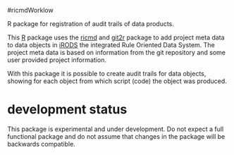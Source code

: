 #ricmdWorklow


R package for registration of audit trails of data products. 

This [R](https://r-project.org) package uses the
[ricmd](https://github.com/jspijker/ricmd) and
[git2r](https://cran.r-project.org/package=git2r) package to add project meta
data to data objects in [iRODS](https://irods.org) the integrated Rule
Oriented Data System. The project meta data is based on
information from the git repository and some user provided project
information.

With this package it is possible to create audit trails for data
objects, showing for each object from which script (code) the object
was produced. 

# development status

This package is experimental and under development. Do not
expect a full functional package and do not assume that changes in the
package will be backwards compatible.




